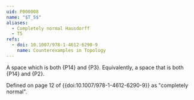 ```yaml
---
uid: P000008
name: "$T_5$"
aliases:
  - Completely normal Hausdorff
  - T5
refs:
  - doi: 10.1007/978-1-4612-6290-9
    name: Counterexamples in Topology
---
```


A space which is both {P14} and {P3}. 
Equivalently, a space that is both {P14} and {P2}.

Defined on page 12 of {{doi:10.1007/978-1-4612-6290-9}} as "completely normal".
